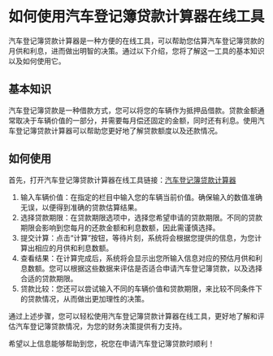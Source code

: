 如何使用汽车登记簿贷款计算器在线工具
==================

汽车登记簿贷款计算器是一种方便的在线工具，可以帮助您估算汽车登记簿贷款的月供和利息，进而做出明智的决策。通过以下介绍，您将了解这一工具的基本知识以及如何使用它。

基本知识
----

汽车登记簿贷款是一种借款方式，您可以将您的车辆作为抵押品借款。贷款金额通常取决于车辆价值的一部分，并需要每月偿还固定的金额，同时还有利息。使用汽车登记簿贷款计算器可以帮助您更好地了解贷款额度以及还款情况。

如何使用
----

首先，打开汽车登记簿贷款计算器在线工具链接：[汽车登记簿贷款计算器](https://www.onlinecalculatorsfree.com/zh-cn/financial/logbook-loan-calculator.html)

1. 输入车辆价值：在指定的栏目中输入您的车辆当前价值。确保输入的数值准确无误，以便得到准确的贷款估算结果。
2. 选择贷款期限：在贷款期限选项中，选择您希望申请的贷款期限。不同的贷款期限会影响到您每月的还款金额和利息数额，因此需谨慎选择。
3. 提交计算：点击“计算”按钮，等待片刻，系统将会根据您提供的信息，为您计算出相应的月供和利息数额。
4. 查看结果：在计算完成后，系统将会显示出您所输入信息对应的预估月供和利息数额。您可以根据这些数据来评估是否适合申请汽车登记簿贷款，以及选择合适的贷款期限。
5. 贷款比较：您还可以尝试输入不同的车辆价值和贷款期限，来比较不同条件下的贷款情况，从而做出更加理性的决策。

通过上述步骤，您可以轻松使用汽车登记簿贷款计算器在线工具，更好地了解和评估汽车登记簿贷款情况，为您的财务决策提供有力支持。

希望以上信息能够帮助到您，祝您在申请汽车登记簿贷款时顺利！